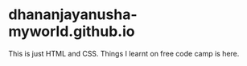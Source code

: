 # dhananjayanusha-myworld.github.io
This is just HTML and CSS. Things I learnt on free code camp is here. 
